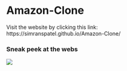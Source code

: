 # Amazon-Clone
<p>Visit the website by clicking this link: <a>https://simranspatel.github.io/Amazon-Clone/</a>
</p>
<h3>Sneak peek at the webs</h3>
<img src="https://i.imgur.com/xbbz8LL.png" >
